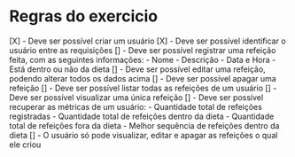 # Regras do exercicio
  [X] - Deve ser possível criar um usuário
  [X] - Deve ser possível identificar o usuário entre as requisições
  [] - Deve ser possível registrar uma refeição feita, com as seguintes informações:
        - Nome
        - Descrição
        - Data e Hora
        - Está dentro ou não da dieta
  [] - Deve ser possível editar uma refeição, podendo alterar todos os dados acima
  [] - Deve ser possível apagar uma refeição
  [] - Deve ser possível listar todas as refeições de um usuário
  [] - Deve ser possível visualizar uma única refeição
  [] - Deve ser possível recuperar as métricas de um usuário:
        - Quantidade total de refeições registradas
        - Quantidade total de refeições dentro da dieta
        - Quantidade total de refeições fora da dieta
        - Melhor sequência de refeições dentro da dieta
  [] - O usuário só pode visualizar, editar e apagar as refeições o qual ele criou
